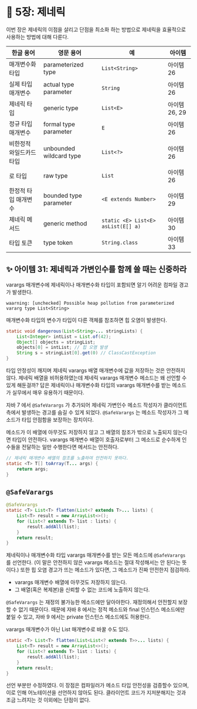 # 💎 5장: 제네릭

이번 장은 제네릭의 이점을 살리고 단점을 최소화 하는 방법으로 제네릭을 효율적으로 사용하는 방법에 대해 다룬다.

| 한글 용어 | 영문 용어 | 예 | 아이템 |
| --- | --- | --- | --- |
| 매개변수화 타입 | parameterized type | `List<String>` | 아이템 26 |
| 실제 타입 매개변수 | actual type parameter | `String` | 아이템 26 |
| 제네릭 타입 | generic type | `List<E>` | 아이템 26, 29 |
| 정규 타입 매개변수 | formal type parameter | `E` | 아이템 26 |
| 비한정적 와일드카드 타입 | unbounded wildcard type | `List<?>` | 아이템 26 |
| 로 타입 | raw type | `List` | 아이템 26 |
| 한정적 타입 매개변수 | bounded type parameter | `<E extends Number>` | 아이템 29 |
| 제네릭 메서드 | generic method | `static <E> List<E> asList(E[] a)` | 아이템 30 |
| 타입 토큰 | type token | `String.class` | 아이템 33 |

## ✨ 아이템 31: 제네릭과 가변인수를 함께 쓸 때는 신중하라

varargs 매개변수에 제네릭이나 매개변수화 타입이 포함되면 알기 어려운 컴파일 경고가 발생한다.

```text
waarning: [unchecked] Possible heap pollution from parameterized vararg type List<String>
```

매개변수화 타입의 변수가 타입이 다른 객체를 참조하면 힙 오염이 발생한다.

```java
static void dangerous(List<String>... stringLists) {
    List<Integer> intList = List.of(42);
    Object[] objects = stringList;
    objects[0] = intList; // 힙 오염 발생
    String s = stringList[0].get(0) // ClassCastException
}
```

타입 안정성이 깨지며 제네릭 varargs 배열 매개변수에 값을 저장하는 것은 안전하지 않다. 제네릭 배열을 비허용하였는데 제네릭 varargs 매개변수 메소드는 왜 선언할 수 있게 해둔걸까? 답은 제네릭이나 매개변수화 타입의 varargs 매개변수를 받는 메소드가 실무에서 매우 유용하기 때문이다.

자바 7 에서 `@SafeVarargs` 가 추가되어 제네릭 가변인수 메소드 작성자가 클라이언트 측에서 발생하는 경고를 숨길 수 있게 되었다. `@SafeVarargs` 는 메소드 작성자가 그 메소드가 타입 안점함을 보장하는 장치이다.

메소드가 이 배열에 아무것도 저장하지 않고 그 배열의 참조가 밖으로 노출되지 않는다면 타입이 안전하다. varargs 매개변수 배열이 호출자로부터 그 메소드로 순수하게 인수들을 전달하는 일만 수행한다면 메서드는 안전하다.

```java
// 제네릭 매개변수 배열의 참조를 노출하여 안전하지 못하다.
static <T> T[] toArray(T... args) {
    return args;
}
```

## `@SafeVarargs`

```java
@SafeVarargs
static <T> List<T> flatten(List<? extends T>... lists) {
    List<T> result = new ArrayList<>();
    for (List<? extends T> list : lists) {
        result.addAll(list);
    }
    return result;
}
```

제네릭이나 매개변수화 타입 varargs 매개변수를 받는 모든 메소드에 `@SafeVarargs` 를 선언한다. (이 말은 안전하지 않은 varargs 메소드는 절대 작성해서는 안 된다는 뜻이다.) 또한 힙 오염 경고가 뜨는 메소드가 있다면, 그 메소드가 진짜 안전한지 점검하라.

- varargs 매개변수 배열에 아무것도 저장하지 않는다.
- 그 배열(혹은 복제본)을 신뢰할 수 없는 코드에 노출하지 않는다.

`@SafeVarargs` 는 재정의 불가능한 메소드에만 달아야한다. 재정의해서 안전할지 보장할 수 없기 때문이다. 때문에 자바 8 에서는 정적 메소드와 final 인스턴스 메소드에만 붙일 수 있고, 자바 9 에서는 private 인스턴스 메소드에도 허용한다.

varargs 매개변수가 아닌 List 매개변수로 바꿀 수도 있다.

```java
static <T> List<T> flatten(List<List<? extends T>>... lists) {
    List<T> result = new ArrayList<>();
    for (List<? extends T> list : lists) {
        result.addAll(list);
    }
    return result;
}
```

선언 부분만 수정하였다. 이 장점은 컴파일러가 메소드 타입 안전성을 검증할수 있으며, 이로 인해 어노테이션을 선언하지 않아도 된다. 클라이언트 코드가 지저분해지는 것과 조금 느려지는 것 이외에는 단점이 없다.

